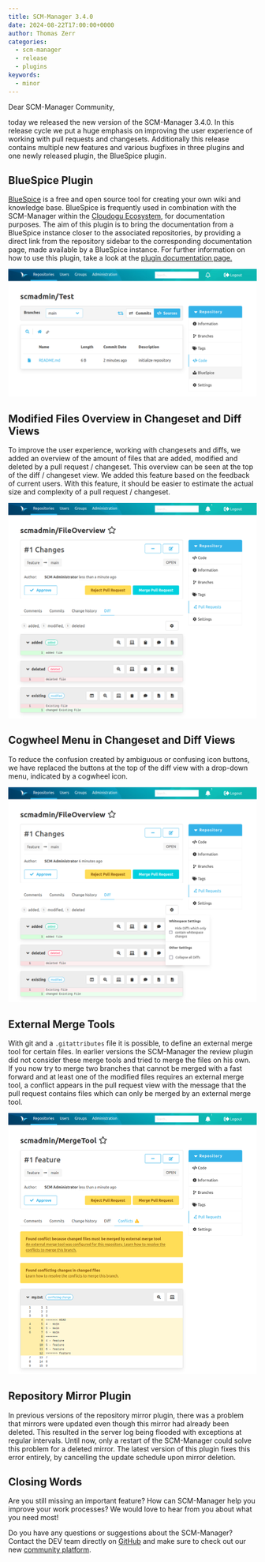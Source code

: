 ```yaml
---
title: SCM-Manager 3.4.0
date: 2024-08-22T17:00:00+0000
author: Thomas Zerr
categories:
  - scm-manager
  - release
  - plugins
keywords:
  - minor
---
```


Dear SCM-Manager Community,

today we released the new version of the SCM-Manager 3.4.0.
In this release cycle we put a huge emphasis on improving the user experience of working with pull requests and changesets.
Additionally this release contains multiple new features and various bugfixes in three plugins and one newly released plugin, the BlueSpice plugin.

## BlueSpice Plugin

[BlueSpice](https://bluespice.com/) is a free and open source tool for creating your own wiki and knowledge base.
BlueSpice is frequently used in combination with the SCM-Manager within the [Cloudogu Ecosystem](https://cloudogu.com/en/ecosystem/), for documentation purposes.
The aim of this plugin is to bring the documentation from a BlueSpice instance closer to the associated repositories,
by providing a direct link from the repository sidebar to the corresponding documentation page, 
made available by a BlueSpice instance.
For further information on how to use this plugin, take a look at the [plugin documentation page.](/plugins/scm-bluespice-plugin/docs)

![BlueSpice link at repository side bar](./assets/bluespice-side-nav.png)

## Modified Files Overview in Changeset and Diff Views

To improve the user experience, working with changesets and diffs, 
we added an overview of the amount of files that are added, modified and deleted by a pull request / changeset.
This overview can be seen at the top of the diff / changeset view.
We added this feature based on the feedback of current users.
With this feature, it should be easier to estimate the actual size and complexity of a pull request / changeset.

![Modified files overview](./assets/file-change-overview.png)

## Cogwheel Menu in Changeset and Diff Views

To reduce the confusion created by ambiguous or confusing icon buttons,
we have replaced the buttons at the top of the diff view with a drop-down menu,
indicated by a cogwheel icon.

![Cogwheel menu](./assets/cogwheel-menu.png)

## External Merge Tools 

With git and a `.gitattributes` file it is possible, to define an external merge tool for certain files.
In earlier versions the SCM-Manager the review plugin did not consider these merge tools and tried to merge the files on his own.
If you now try to merge two branches that cannot be merged with a fast forward and at least one of the modified files requires an external merge tool, 
a conflict appears in the pull request view with the message that the pull request contains files which can only be merged by an external merge tool.

![External merge tool message](./assets/merge-tool.png)

## Repository Mirror Plugin

In previous versions of the repository mirror plugin,
there was a problem that mirrors were updated even though this mirror had already been deleted.
This resulted in the server log being flooded with exceptions at regular intervals.
Until now, only a restart of the SCM-Manager could solve this problem for a deleted mirror.
The latest version of this plugin fixes this error entirely,
by cancelling the update schedule upon mirror deletion.

## Closing Words

Are you still missing an important feature? How can SCM-Manager help you improve your work processes?
We would love to hear from you about what you need most!

Do you have any questions or suggestions about the SCM-Manager?
Contact the DEV team directly on [GitHub](https://github.com/scm-manager/scm-manager/) and make sure
to check out our new [community platform](https://community.cloudogu.com/c/scm-manager/).
